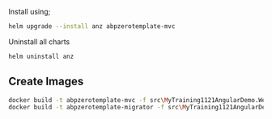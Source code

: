 Install using;

```bash
helm upgrade --install anz abpzerotemplate-mvc
```

Uninstall all charts

```bash
helm uninstall anz
```

## Create Images

```bash
docker build -t abpzerotemplate-mvc -f src\MyTraining1121AngularDemo.Web.Mvc\Dockerfile .
docker build -t abpzerotemplate-migrator -f src\MyTraining1121AngularDemo.Migrator\Dockerfile .
```
